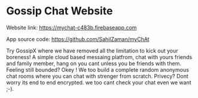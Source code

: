 # Gossip Chat Website

Website link: https://mychat-c483b.firebaseapp.com

App source code: https://github.com/SahilZaman/myChAt

Try GossipX where we have removed all the limitation to kick out your boreness! A simple cloud based messaing platfrom, chat with yours friends and family member, hang on you cant unless you be friends with them. Feeling still bounded? Okey ! We too build a complete random anonymous chat rooms where you can chat with strenger from scratch. Privecy? Dont worry its end to end encrypted. we too cant check your chat even we want ;-). 
